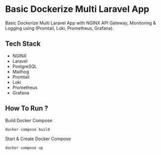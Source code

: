 # Basic Dockerize Multi Laravel App
Basic Dockerize Multi Laravel App with NGINX API Gateway, Monitoring & Logging using (Promtail, Loki, Prometheus, Grafana).

## Tech Stack
- NGINX
- Laravel
- PostgreSQL
- Mailhog
- Promtail
- Loki
- Prometheus
- Grafana

## How To Run ?
Build Docker Compose
```
docker compose build
```
Start & Create Docker Compose
```
docker compose up
```
